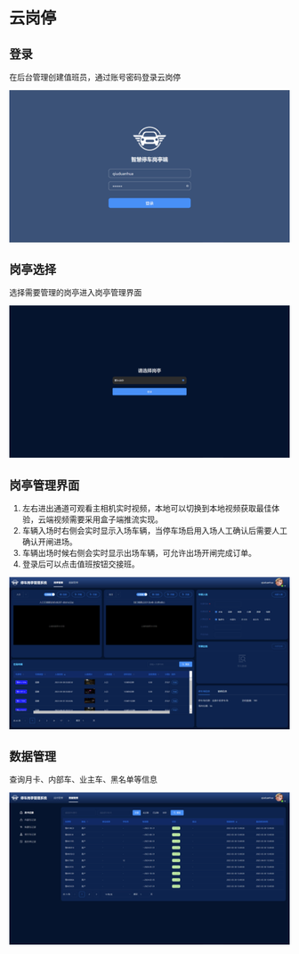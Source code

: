 # 云岗停
## 登录
在后台管理创建值班员，通过账号密码登录云岗停

![img_36.png](./img_36.png)

## 岗亭选择
选择需要管理的岗亭进入岗亭管理界面

![img_37.png](./img_37.png)

## 岗亭管理界面
1. 左右进出通道可观看主相机实时视频，本地可以切换到本地视频获取最佳体验，云端视频需要采用盒子端推流实现。 
2. 车辆入场时右侧会实时显示入场车辆，当停车场启用入场人工确认后需要人工确认开闸进场。
3. 车辆出场时候右侧会实时显示出场车辆，可允许出场开闸完成订单。
4. 登录后可以点击值班按钮交接班。

![img_38.png](./img_38.png)

## 数据管理
查询月卡、内部车、业主车、黑名单等信息

![img_39.png](./img_39.png)
